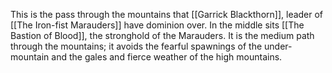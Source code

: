 This is the pass through the mountains that [[Garrick Blackthorn]], leader of [[The Iron-fist Marauders]] have dominion over. In the middle sits [[The Bastion of Blood]], the stronghold of the Marauders. It is the medium path through the mountains; it avoids the fearful spawnings of the under-mountain and the gales and fierce weather of the high mountains. 